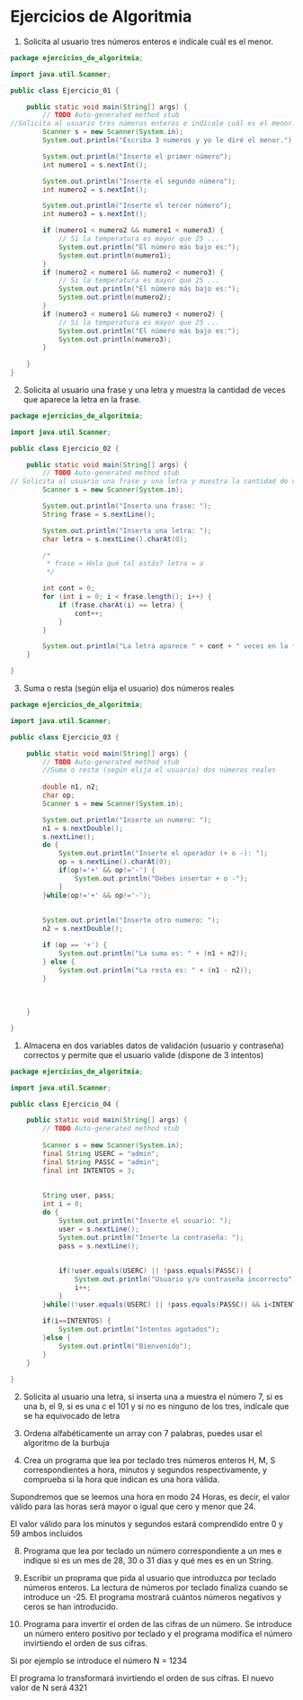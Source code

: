 # Ejercicios de Algoritmia

1. Solicita al usuario tres números enteros e indícale cuál es el menor.

```java
package ejercicios_de_algoritmia;

import java.util.Scanner;

public class Ejercicio_01 {

	public static void main(String[] args) {
		// TODO Auto-generated method stub
//Solicita al usuario tres números enteros e indícale cuál es el menor.
		Scanner s = new Scanner(System.in);
		System.out.println("Escriba 3 numeros y yo le diré el menor.");

		System.out.println("Inserte el primer número");
		int numero1 = s.nextInt();

		System.out.println("Inserte el segundo número");
		int numero2 = s.nextInt();

		System.out.println("Inserte el tercer número");
		int numero3 = s.nextInt();

		if (numero1 < numero2 && numero1 < numero3) {
			// Si la temperatura es mayor que 25 ...
			System.out.println("El número más bajo es:");
			System.out.println(numero1);
		}
		if (numero2 < numero1 && numero2 < numero3) {
			// Si la temperatura es mayor que 25 ...
			System.out.println("El número más bajo es:");
			System.out.println(numero2);
		}
		if (numero3 < numero1 && numero3 < numero2) {
			// Si la temperatura es mayor que 25 ...
			System.out.println("El número más bajo es:");
			System.out.println(numero3);
		}
	
	}
}
```

2. Solicita al usuario una frase y una letra y muestra la cantidad de veces que aparece la letra en la frase.
```java
package ejercicios_de_algoritmia;

import java.util.Scanner;

public class Ejercicio_02 {

	public static void main(String[] args) {
		// TODO Auto-generated method stub
// Solicita al usuario una frase y una letra y muestra la cantidad de veces que aparece la letra en la frase.
		Scanner s = new Scanner(System.in);

		System.out.println("Inserta una frase: ");
		String frase = s.nextLine();

		System.out.println("Inserta una letra: ");
		char letra = s.nextLine().charAt(0);

		/*
		 * frase = Hola qué tal estás? letra = a
		 */

		int cont = 0;
		for (int i = 0; i < frase.length(); i++) {
			if (frase.charAt(i) == letra) {
				cont++;
			}
		}

		System.out.println("La letra aparece " + cont + " veces en la frase.");
	}

}

```
3. Suma o resta (según elija el usuario) dos números reales

```java   
package ejercicios_de_algoritmia;

import java.util.Scanner;

public class Ejercicio_03 {

	public static void main(String[] args) {
		// TODO Auto-generated method stub
		//Suma o resta (según elija el usuario) dos números reales
		
		double n1, n2;
		char op;
		Scanner s = new Scanner(System.in);

		System.out.println("Inserte un numero: ");
		n1 = s.nextDouble();
		s.nextLine();
		do {
			System.out.println("Inserte el operador (+ o -): ");
			op = s.nextLine().charAt(0);
			if(op!='+' && op!='-') {
				System.out.println("Debes insertar + o -");
			}
		}while(op!='+' && op!='-');
		
		
		System.out.println("Inserte otro numero: ");
		n2 = s.nextDouble();

		if (op == '+') {
			System.out.println("La suma es: " + (n1 + n2));
		} else {
			System.out.println("La resta es: " + (n1 - n2));
		}
		
		
		
	}

}
```
1. Almacena en dos variables datos de validación (usuario y contraseña) correctos y permite que el usuario valide (dispone de 3 intentos)

```java
package ejercicios_de_algoritmia;

import java.util.Scanner;

public class Ejercicio_04 {

	public static void main(String[] args) {
		// TODO Auto-generated method stub
		
		Scanner s = new Scanner(System.in);
		final String USERC = "admin";
		final String PASSC = "admin";
		final int INTENTOS = 3;
		
		
		String user, pass;
		int i = 0;		
		do {
			System.out.println("Inserte el usuario: ");
			user = s.nextLine();
			System.out.println("Inserte la contraseña: ");
			pass = s.nextLine();
			
			
			if(!user.equals(USERC) || !pass.equals(PASSC)) {
				System.out.println("Usuario y/o contraseña incorrecto");
				i++;
			}
		}while((!user.equals(USERC) || !pass.equals(PASSC)) && i<INTENTOS);
		
		if(i==INTENTOS) {
			System.out.println("Intentos agotados");
		}else {
			System.out.println("Bienvenido");
		}
	}

}

```

2. Solicita al usuario una letra, si inserta una a muestra el número 7, si es una b, el 9, si es una c el 101 y si no es ninguno de los tres, indícale que se ha equivocado de letra

3. Ordena alfabéticamente un array con 7 palabras, puedes usar el algoritmo de la burbuja

4. Crea un programa que lea por teclado tres números enteros H, M, S correspondientes a hora, minutos y segundos respectivamente, y comprueba si la hora que indican es una hora válida.

Supondremos que se leemos una hora en modo 24 Horas, es decir, el valor válido para las horas será mayor o igual que cero y menor que 24.

El valor válido para los minutos y segundos estará comprendido entre 0 y 59 ambos incluidos

8. Programa que lea por teclado un número correspondiente a un mes e indique si es un mes de 28, 30 o 31 días y qué mes es en un String.

9. Escribir un proprama que pida al usuario que introduzca por teclado números enteros. La lectura de números por teclado finaliza cuando se introduce un -25. El programa mostrará cuántos números negativos y ceros se han introducido.

10. Programa para invertir el orden de las cifras de un número. Se introduce un número entero positivo por teclado y el programa modifica el número invirtiendo el orden de sus cifras.

Si por ejemplo se introduce el número N = 1234

El programa lo transformará invirtiendo el orden de sus cifras. El nuevo valor de N será 4321